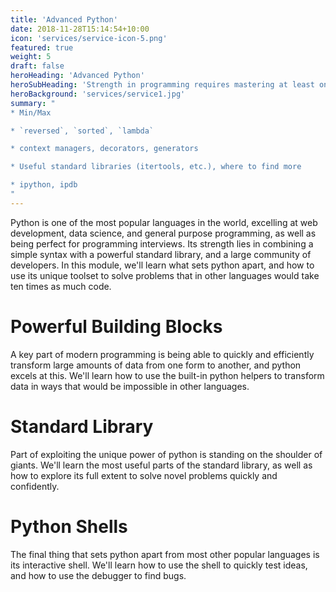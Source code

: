 ```yaml
---
title: 'Advanced Python'
date: 2018-11-28T15:14:54+10:00
icon: 'services/service-icon-5.png'
featured: true
weight: 5
draft: false
heroHeading: 'Advanced Python'
heroSubHeading: 'Strength in programming requires mastering at least one programming language'
heroBackground: 'services/service1.jpg'
summary: "
* Min/Max

* `reversed`, `sorted`, `lambda`

* context managers, decorators, generators

* Useful standard libraries (itertools, etc.), where to find more

* ipython, ipdb
"
---
```

Python is one of the most popular languages in the world, excelling at web development, data science, and general purpose programming, as well as being perfect for programming interviews. Its strength lies in combining a simple syntax with a powerful standard library, and a large community of developers. In this module, we'll learn what sets python apart, and how to use its unique toolset to solve problems that in other languages would take ten times as much code.

# Powerful Building Blocks

A key part of modern programming is being able to quickly and efficiently transform large amounts of data from one form to another, and python excels at this. We'll learn how to use the built-in python helpers to transform data in ways that would be impossible in other languages.

# Standard Library

Part of exploiting the unique power of python is standing on the shoulder of giants. We'll learn the most useful parts of the standard library, as well as how to explore its full extent to solve novel problems quickly and confidently.

# Python Shells

The final thing that sets python apart from most other popular languages is its interactive shell. We'll learn how to use the shell to quickly test ideas, and how to use the debugger to find bugs.